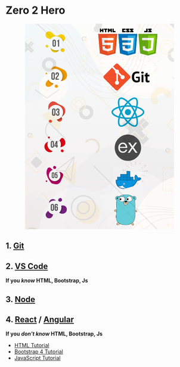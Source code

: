 # Zero 2 Hero

<p align="center">
<img alt="movie-box-logo" src="assets/img/guide.png" width="400">
</p>

## 1. [Git](./docs/git/git.md)

## 2. [VS Code](./docs/vscode.md)

__If you _know_ HTML, Bootstrap, Js__

## 3. [Node](./docs/node/node.md)

<!-- ### TODO: What's node environment??? -->

<!-- < TEXT HERE > -->

## 4. [React](./docs/node/react.md) / [Angular](./docs/node/angular.md)

<!-- ### TODO: Why React/Angular???

< TEXT HERE > -->

__If you _don't know_ HTML, Bootstrap, Js__

- [HTML Tutorial](https://www.w3schools.com/html/) <br/>
- [Bootstrap 4 Tutorial](https://www.w3schools.com/bootstrap4/) <br/>
- [JavaScript Tutorial](https://www.w3schools.com/js/DEFAULT.asp) <br/>
